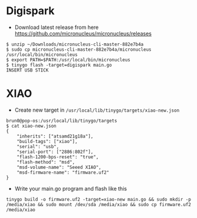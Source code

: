 
# Digispark

- Download latest release from here https://github.com/micronucleus/micronucleus/releases 

```console
$ unzip ~/Downloads/micronucleus-cli-master-882e7b4a
$ sudo cp micronucleus-cli-master-882e7b4a/micronucleus /usr/local/bin/micronucleus
$ export PATH=$PATH:/usr/local/bin/micronucleus
$ tinygo flash -target=digispark main.go
INSERT USB STICK
```


# XIAO

- Create new target in `/usr/local/lib/tinygo/targets/xiao-new.json`

```console
brun0@pop-os:/usr/local/lib/tinygo/targets
$ cat xiao-new.json
{
    "inherits": ["atsamd21g18a"],
    "build-tags": ["xiao"],
    "serial": "usb",
    "serial-port": ["2886:802f"],
    "flash-1200-bps-reset": "true",
    "flash-method": "msd",
    "msd-volume-name": "Seeed XIAO",
    "msd-firmware-name": "firmware.uf2"
}
```

- Write your main.go program and flash like this

```console
tinygo build -o firmware.uf2 -target=xiao-new main.go && sudo mkdir -p /media/xiao && sudo mount /dev/sda /media/xiao && sudo cp firmware.uf2 /media/xiao
```
